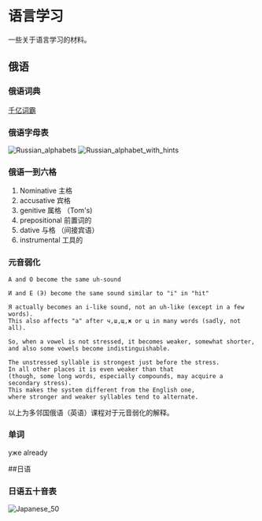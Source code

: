 # 语言学习

一些关于语言学习的材料。

## 俄语

### 俄语词典

[千亿词霸](http://w.qianyix.com/)

### 俄语字母表

<img src="../img/Russian_alphabets.jpg" alt="Russian_alphabets"> 

<img src="../img/Russian_alphabet_with_hints.jpg" alt="Russian_alphabet_with_hints"> 

### 俄语一到六格

1.  Nominative 主格
2.  accusative 宾格
3.  genitive 属格 （Tom's)
4.  prepositional 前置词的
5.  dative 与格 （间接宾语）
6.  instrumental 工具的

### 元音弱化


    А and О become the same uh-sound

    И and Е (Э) become the same sound similar to "i" in "hit"

    Я actually becomes an i-like sound, not an uh-like (except in a few words). 
    This also affects "а" after ч,ш,щ,ж or ц in many words (sadly, not all).

    So, when a vowel is not stressed, it becomes weaker, somewhat shorter, 
    and also some vowels become indistinguishable.

    The unstressed syllable is strongest just before the stress. 
    In all other places it is even weaker than that 
    (though, some long words, especially compounds, may acquire a secondary stress). 
    This makes the system different from the English one, 
    where stronger and weaker syllables tend to alternate.

以上为多邻国俄语（英语）课程对于元音弱化的解释。

### 单词

уже already


##日语

### 日语五十音表

<img src="../img/Japanese_50.jpg" alt="Japanese_50"> 